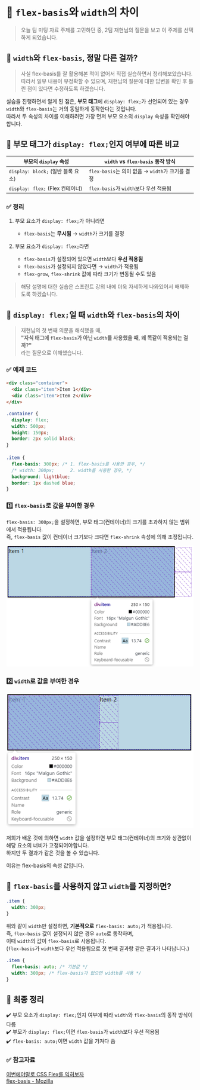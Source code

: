 # 🎨 `flex-basis`와 `width`의 차이

> 오늘 팀 미팅 자료 주제를 고민하던 중, 2팀 재현님의 질문을 보고 이 주제를 선택하게 되었습니다.

## 🎯 `width`와 `flex-basis`, 정말 다른 걸까?

> 사실 flex-basis를 잘 활용해본 적이 없어서 직접 실습하면서 정리해보았습니다.<br/>
> 따라서 일부 내용이 부정확할 수 있으며, 재현님의 질문에 대한 답변을 확인 후 틀린 점이 있다면 수정하도록 하겠습니다.

실습을 진행하면서 알게 된 점은, **부모 태그**에 `display: flex;`가 선언되어 있는 경우 `width`와 `flex-basis`는 거의 동일하게 동작한다는 것입니다.<br/>
따라서 두 속성의 차이를 이해하려면 가장 먼저 부모 요소의 `display` 속성을 확인해야 합니다.

## 📌 부모 태그가 `display: flex;`인지 여부에 따른 비교

| 부모의 `display` 속성              | `width` vs `flex-basis` 동작 방식                |
| ---------------------------------- | ------------------------------------------------ |
| `display: block;` (일반 블록 요소) | `flex-basis`는 의미 없음 → `width`가 크기를 결정 |
| `display: flex;` (Flex 컨테이너)   | `flex-basis`가 `width`보다 우선 적용됨           |

### ✅ 정리

1.  부모 요소가 `display: flex;`가 아니라면

    - `flex-basis`는 **무시됨** → `width`가 크기를 결정

2.  부모 요소가 `display: flex;`라면

    - `flex-basis`가 설정되어 있으면 `width`보다 **우선 적용됨**
    - `flex-basis`가 설정되지 않았다면 → `width`가 적용됨
    - `flex-grow`, `flex-shrink` 값에 따라 크기가 변동될 수도 있음

> 해당 설명에 대한 실습은 스프린트 강의 내에 더욱 자세하게 나와있어서 배제하도록 하겠습니다.

## 📌 `display: flex;`일 때 `width`와 `flex-basis`의 차이

> 재현님의 첫 번째 의문을 해석했을 때, <br/> **"자식 태그에 `flex-basis`가 아닌 `width`를 사용했을 때, 왜 똑같이 적용되는 걸까?"** <br/>
> 라는 질문으로 이해했습니다.

### ✅ 예제 코드

```html
<div class="container">
  <div class="item">Item 1</div>
  <div class="item">Item 2</div>
</div>
```

```css
.container {
  display: flex;
  width: 500px;
  height: 150px;
  border: 2px solid black;
}

.item {
  flex-basis: 300px; /* 1. flex-basis를 사용한 경우, */
  /* width: 300px;      2. width를 사용한 경우, */
  background: lightblue;
  border: 1px dashed blue;
}
```

### 1️⃣ `flex-basis`로 값을 부여한 경우

`flex-basis: 300px;`을 설정하면, 부모 태그(컨테이너)의 크기를 초과하지 않는 범위에서 적용됩니다.<br/>
즉, `flex-basis` 값이 컨테이너 크기보다 크다면 `flex-shrink` 속성에 의해 조정됩니다.

![flex-basis를 사용해 값을 부여한 경우](./img/05/01.png)

### 2️⃣ `width`로 값을 부여한 경우

![width를 사용해 값을 부여한 경우](./img/05/02.png)

저희가 배운 것에 의하면 `width` 값을 설정하면 부모 태그(컨테이너)의 크기와 상관없이 해당 요소의 너비가 고정되어야합니다.<br/>
하지만 두 결과가 같은 것을 볼 수 있습니다.<br/>

이유는 flex-basis의 속성 값입니다.

## 📌 `flex-basis`를 사용하지 않고 `width`를 지정하면?

```css
.item {
  width: 300px;
}
```

위와 같이 `width`만 설정하면, **기본적으로** `flex-basis: auto;`가 적용됩니다.<br/>
즉, `flex-basis` 값이 설정되지 않은 경우 `auto`로 동작하며,<br/>
이때 `width`의 값이 `flex-basis`로 사용됩니다.<br/>
(`flex-basis`가 `width`보다 우선 적용됨으로 첫 번째 결과랑 같은 결과가 나타납니다.)

```css
.item {
  flex-basis: auto; /* 기본값 */
  width: 300px; /* flex-basis가 없으면 width를 사용 */
}
```

## 🚀 최종 정리

✔️ 부모 요소가 `display: flex;`인지 여부에 따라 `width`와 `flex-basis`의 동작 방식이 다름<br/>
✔️ 부모가 `display: flex;`이면 `flex-basis`가 `width`보다 우선 적용됨<br/>
✔️ `flex-basis: auto;`이면 `width` 값을 가져다 씀

### ✅ 참고자료

[이번에야말로 CSS Flex를 익혀보자](https://studiomeal.com/archives/197) <br/>
[flex-basis - Mozilla](https://developer.mozilla.org/ko/docs/Web/CSS/flex-basis)<br/>
